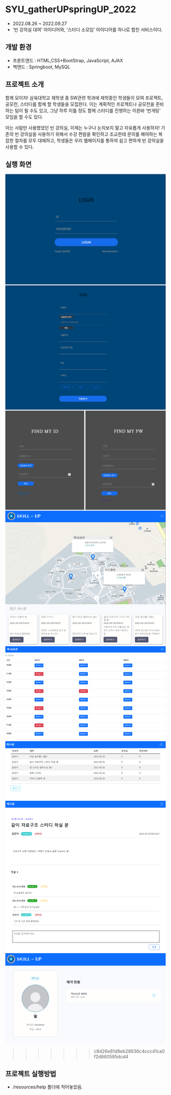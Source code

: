 # SYU_gatherUPspringUP_2022
- 2022.08.26 ~ 2022.09.27
- ‘빈 강의실 대여’ 아이디어와, ‘스터디 소모임’ 아이디어를 하나로 합친 서비스이다.

## 개발 환경
 - 프론트앤드 : HTML,CSS+BootStrap, JavaScript, AJAX
 - 백엔드 : Springboot, MySQL

## 프로젝트 소개
함께 모이자! 삼육대학교 재학생 중 SW관련 학과에 재학중인 학생들이 모여 프로젝트, 공모전, 스터디를 함께 할 학생들을 모집한다. 이는 계획적인 프로젝트나 공모전을 준비하는 팀이 될 수도 있고, 그냥 하루 이틀 정도 함께 스터디를 진행하는 이른바 ‘번개팅’ 모임을 할 수도 있다.

아는 사람만 사용했었던 빈 강의실, 이제는 누구나 눈치보지 말고 자유롭게 사용하자!
기존의 빈 강의실을 사용하기 위해서 수강 편람을 확인하고 조교한테 문의를 해야하는 복잡한 절차를 모두 대체하고, 학생들은 우리 웹페이지를 통하여 쉽고 편하게 빈 강의실을 사용할 수 있다.

## 실행 화면
![Login](resources/images/Login.png)
![Join](resources/images/Join.png)
![findIDPW](resources/images/findIDPW.png)
![main](resources/images/main.png)
![Reservation](resources/images/Reservation.png)
![BoardList](resources/images/BoardList.png)
![BoardView](resources/images/BoardView.png)
![myPage](resources/images/myPage.png)


>>>>>>> c8d26e81d8eb28636c4ccc41ca0f2d860595dcd4

## 프로젝트 실행방법
 - /resources/help 폴더에 적어놓았음.